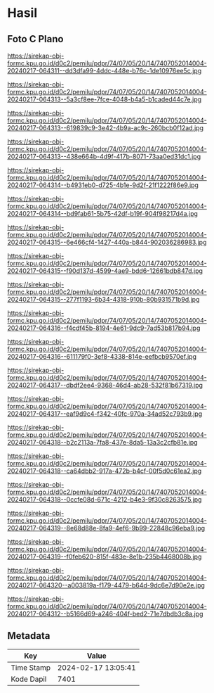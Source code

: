 # Hasil

## Foto C Plano

https://sirekap-obj-formc.kpu.go.id/d0c2/pemilu/pdpr/74/07/05/20/14/7407052014004-20240217-064311--dd3dfa99-4ddc-448e-b76c-1de10976ee5c.jpg

https://sirekap-obj-formc.kpu.go.id/d0c2/pemilu/pdpr/74/07/05/20/14/7407052014004-20240217-064313--5a3cf8ee-7fce-4048-b4a5-b1caded44c7e.jpg

https://sirekap-obj-formc.kpu.go.id/d0c2/pemilu/pdpr/74/07/05/20/14/7407052014004-20240217-064313--619839c9-3e42-4b9a-ac9c-260bcb0f12ad.jpg

https://sirekap-obj-formc.kpu.go.id/d0c2/pemilu/pdpr/74/07/05/20/14/7407052014004-20240217-064313--438e664b-4d9f-417b-8071-73aa0ed31dc1.jpg

https://sirekap-obj-formc.kpu.go.id/d0c2/pemilu/pdpr/74/07/05/20/14/7407052014004-20240217-064314--b4931eb0-d725-4b1e-9d2f-21f1222f86e9.jpg

https://sirekap-obj-formc.kpu.go.id/d0c2/pemilu/pdpr/74/07/05/20/14/7407052014004-20240217-064314--bd9fab61-5b75-42df-b19f-904f98217d4a.jpg

https://sirekap-obj-formc.kpu.go.id/d0c2/pemilu/pdpr/74/07/05/20/14/7407052014004-20240217-064315--6e466cf4-1427-440a-b844-902036286983.jpg

https://sirekap-obj-formc.kpu.go.id/d0c2/pemilu/pdpr/74/07/05/20/14/7407052014004-20240217-064315--f90d137d-4599-4ae9-bdd6-12661bdb847d.jpg

https://sirekap-obj-formc.kpu.go.id/d0c2/pemilu/pdpr/74/07/05/20/14/7407052014004-20240217-064315--277f1193-6b34-4318-910b-80b931571b9d.jpg

https://sirekap-obj-formc.kpu.go.id/d0c2/pemilu/pdpr/74/07/05/20/14/7407052014004-20240217-064316--f4cdf45b-8194-4e61-9dc9-7ad53b817b94.jpg

https://sirekap-obj-formc.kpu.go.id/d0c2/pemilu/pdpr/74/07/05/20/14/7407052014004-20240217-064316--611179f0-3ef8-4338-814e-eefbcb9570ef.jpg

https://sirekap-obj-formc.kpu.go.id/d0c2/pemilu/pdpr/74/07/05/20/14/7407052014004-20240217-064317--dbdf2ee4-9368-46d4-ab28-532f81b67319.jpg

https://sirekap-obj-formc.kpu.go.id/d0c2/pemilu/pdpr/74/07/05/20/14/7407052014004-20240217-064317--eaf9d9c4-f342-40fc-970a-34ad52c793b9.jpg

https://sirekap-obj-formc.kpu.go.id/d0c2/pemilu/pdpr/74/07/05/20/14/7407052014004-20240217-064318--b2c2113a-7fa8-437e-8da5-13a3c2cfb81e.jpg

https://sirekap-obj-formc.kpu.go.id/d0c2/pemilu/pdpr/74/07/05/20/14/7407052014004-20240217-064318--ca64dbb2-917a-472b-b4cf-00f5d0c61ea2.jpg

https://sirekap-obj-formc.kpu.go.id/d0c2/pemilu/pdpr/74/07/05/20/14/7407052014004-20240217-064318--0ccfe08d-671c-4212-b4e3-9f30c8263575.jpg

https://sirekap-obj-formc.kpu.go.id/d0c2/pemilu/pdpr/74/07/05/20/14/7407052014004-20240217-064319--8e68d88e-8fa9-4ef6-9b99-22848c96eba9.jpg

https://sirekap-obj-formc.kpu.go.id/d0c2/pemilu/pdpr/74/07/05/20/14/7407052014004-20240217-064319--f0feb620-815f-483e-8e1b-235b4468008b.jpg

https://sirekap-obj-formc.kpu.go.id/d0c2/pemilu/pdpr/74/07/05/20/14/7407052014004-20240217-064320--a003819a-f179-4479-b64d-9dc6e7d90e2e.jpg

https://sirekap-obj-formc.kpu.go.id/d0c2/pemilu/pdpr/74/07/05/20/14/7407052014004-20240217-064312--b5166d69-a246-404f-bed2-71e7dbdb3c8a.jpg


## Metadata

| Key        | Value               |
| ---------- | ------------------- |
| Time Stamp | 2024-02-17 13:05:41 |
| Kode Dapil | 7401                |



